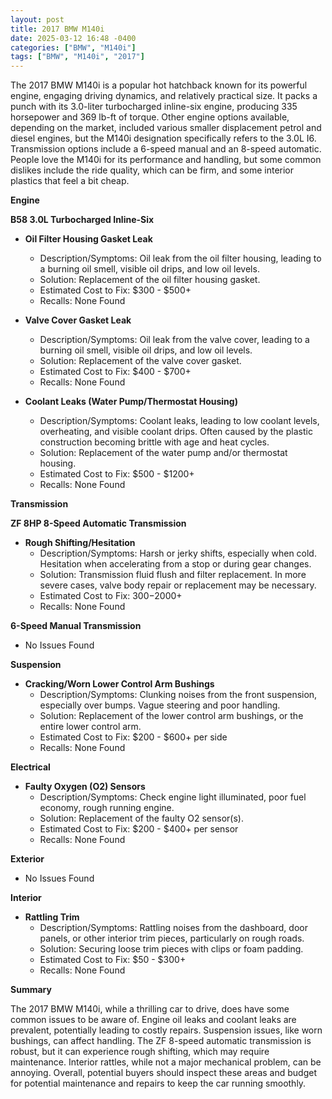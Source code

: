 ```yaml
---
layout: post
title: 2017 BMW M140i
date: 2025-03-12 16:48 -0400
categories: ["BMW", "M140i"]
tags: ["BMW", "M140i", "2017"]
---
```

The 2017 BMW M140i is a popular hot hatchback known for its powerful engine, engaging driving dynamics, and relatively practical size. It packs a punch with its 3.0-liter turbocharged inline-six engine, producing 335 horsepower and 369 lb-ft of torque. Other engine options available, depending on the market, included various smaller displacement petrol and diesel engines, but the M140i designation specifically refers to the 3.0L I6. Transmission options include a 6-speed manual and an 8-speed automatic. People love the M140i for its performance and handling, but some common dislikes include the ride quality, which can be firm, and some interior plastics that feel a bit cheap.

**Engine**

**B58 3.0L Turbocharged Inline-Six**

*   **Oil Filter Housing Gasket Leak**
    *   Description/Symptoms: Oil leak from the oil filter housing, leading to a burning oil smell, visible oil drips, and low oil levels.
    *   Solution: Replacement of the oil filter housing gasket.
    *   Estimated Cost to Fix: $300 - $500+
    *   Recalls: None Found

*   **Valve Cover Gasket Leak**
    *   Description/Symptoms: Oil leak from the valve cover, leading to a burning oil smell, visible oil drips, and low oil levels.
    *   Solution: Replacement of the valve cover gasket.
    *   Estimated Cost to Fix: $400 - $700+
    *   Recalls: None Found

*   **Coolant Leaks (Water Pump/Thermostat Housing)**
    *   Description/Symptoms: Coolant leaks, leading to low coolant levels, overheating, and visible coolant drips. Often caused by the plastic construction becoming brittle with age and heat cycles.
    *   Solution: Replacement of the water pump and/or thermostat housing.
    *   Estimated Cost to Fix: $500 - $1200+
    *   Recalls: None Found

**Transmission**

**ZF 8HP 8-Speed Automatic Transmission**

*   **Rough Shifting/Hesitation**
    *   Description/Symptoms: Harsh or jerky shifts, especially when cold. Hesitation when accelerating from a stop or during gear changes.
    *   Solution: Transmission fluid flush and filter replacement. In more severe cases, valve body repair or replacement may be necessary.
    *   Estimated Cost to Fix: $300-$2000+
    *   Recalls: None Found

**6-Speed Manual Transmission**

*   No Issues Found

**Suspension**

*   **Cracking/Worn Lower Control Arm Bushings**
    *   Description/Symptoms: Clunking noises from the front suspension, especially over bumps. Vague steering and poor handling.
    *   Solution: Replacement of the lower control arm bushings, or the entire lower control arm.
    *   Estimated Cost to Fix: $200 - $600+ per side
    *   Recalls: None Found

**Electrical**

*   **Faulty Oxygen (O2) Sensors**
    *   Description/Symptoms: Check engine light illuminated, poor fuel economy, rough running engine.
    *   Solution: Replacement of the faulty O2 sensor(s).
    *   Estimated Cost to Fix: $200 - $400+ per sensor
    *   Recalls: None Found

**Exterior**

*   No Issues Found

**Interior**

*   **Rattling Trim**
    *   Description/Symptoms: Rattling noises from the dashboard, door panels, or other interior trim pieces, particularly on rough roads.
    *   Solution: Securing loose trim pieces with clips or foam padding.
    *   Estimated Cost to Fix: $50 - $300+
    *   Recalls: None Found

**Summary**

The 2017 BMW M140i, while a thrilling car to drive, does have some common issues to be aware of. Engine oil leaks and coolant leaks are prevalent, potentially leading to costly repairs. Suspension issues, like worn bushings, can affect handling. The ZF 8-speed automatic transmission is robust, but it can experience rough shifting, which may require maintenance. Interior rattles, while not a major mechanical problem, can be annoying. Overall, potential buyers should inspect these areas and budget for potential maintenance and repairs to keep the car running smoothly.

